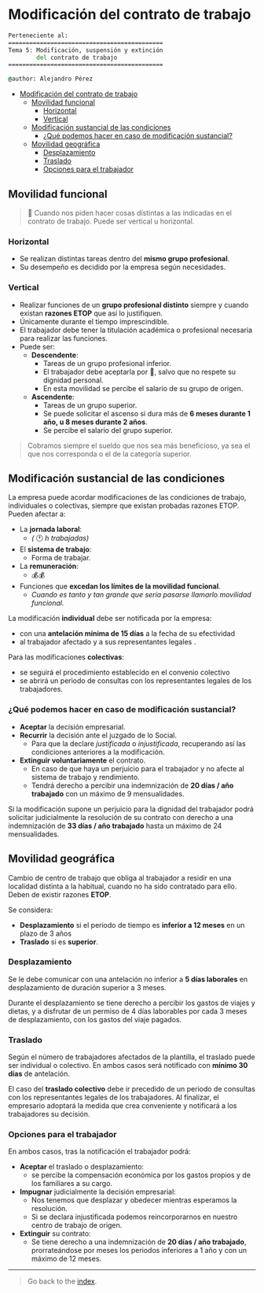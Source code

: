 # Modificación del contrato de trabajo

```cmd
Perteneciente al:
============================================
Tema 5: Modificación, suspensión y extinción 
        del contrato de trabajo
============================================

@author: Alejandro Pérez
```

- [Modificación del contrato de trabajo](#modificación-del-contrato-de-trabajo)
  - [Movilidad funcional](#movilidad-funcional)
    - [Horizontal](#horizontal)
    - [Vertical](#vertical)
  - [Modificación sustancial de las condiciones](#modificación-sustancial-de-las-condiciones)
    - [¿Qué podemos hacer en caso de modificación sustancial?](#qué-podemos-hacer-en-caso-de-modificación-sustancial)
  - [Movilidad geográfica](#movilidad-geográfica)
    - [Desplazamiento](#desplazamiento)
    - [Traslado](#traslado)
    - [Opciones para el trabajador](#opciones-para-el-trabajador)

## Movilidad funcional

> 🐒 Cuando nos piden hacer cosas distintas a las indicadas en el contrato de trabajo. Puede ser vertical u horizontal.

### Horizontal

- Se realizan distintas tareas dentro del **mismo grupo profesional**.
- Su desempeño es decidido por la empresa según necesidades.

### Vertical

- Realizar funciones de un **grupo profesional distinto** siempre y cuando existan **razones ETOP** que así lo justifiquen.
- Únicamente durante el tiempo imprescindible.
- El trabajador debe tener la titulación académica o profesional necesaria para realizar las funciones.
- Puede ser:
  - **Descendente**:
    - Tareas de un grupo profesional inferior.
    - El trabajador debe aceptarla por 👃, salvo que no respete su dignidad personal.
    - En esta movilidad se percibe el salario de su grupo de origen.
  - **Ascendente**:
    - Tareas de un grupo superior.
    - Se puede solicitar el ascenso si dura más de **6 meses durante 1 año, u 8 meses durante 2 años**.
    - Se percibe el salario del grupo superior.

> Cobramos siempre el sueldo que nos sea más beneficioso, ya sea el que nos corresponda o el de la categoría superior.

## Modificación sustancial de las condiciones

La empresa puede acordar modificaciones de las condiciones de trabajo, individuales o colectivas, siempre que existan probadas razones ETOP. Pueden afectar a:

- La **jornada laboral**:
  - *(* 🕐 *h trabajadas)*
- El **sistema de trabajo**:
  - Forma de trabajar.
- La **remuneración**:
  - 💰💰
- Funciones que **excedan los límites de la movilidad funcional**.
  - *Cuando es tanto y tan grande que sería pasarse llamarlo movilidad funcional.*

La modificación **individual** debe ser notificada por la empresa:

- con una **antelación mínima de 15 días** a la fecha de su efectividad
- al trabajador afectado y a sus representantes legales .

Para las modificaciones **colectivas**:

- se seguirá el procedimiento establecido en el convenio colectivo
- se abrirá un periodo de consultas con los representantes legales de los trabajadores.

### ¿Qué podemos hacer en caso de modificación sustancial?

- **Aceptar** la decisión empresarial.
- **Recurrir** la decisión ante el juzgado de lo Social.
  - Para que la declare *justificada* o *injustificada*, recuperando así las condiciones anteriores a la modificación.
- **Extinguir voluntariamente** el contrato.
  - En caso de que haya un perjuicio para el trabajador y no afecte al sistema de trabajo y rendimiento.
  - Tendrá derecho a percibir una indemnización de **20 días / año trabajado** con un máximo de 9 mensualidades.

Si la modificación supone un perjuicio para la dignidad del trabajador podrá solicitar judicialmente la resolución de su contrato con derecho a una indemnización de **33 días / año trabajado** hasta un máximo de 24 mensualidades.

## Movilidad geográfica

Cambio de centro de trabajo que obliga al trabajador a residir en una localidad distinta a la habitual, cuando no ha sido contratado para ello. Deben de existir razones **ETOP**.

Se considera:

- **Desplazamiento** si el periodo de tiempo es **inferior a 12 meses** en un plazo de 3 años
- **Traslado** si es **superior**.

### Desplazamiento

Se le debe comunicar con una antelación no inferior a **5 días laborales** en desplazamiento de duración superior a 3 meses.

Durante el desplazamiento se tiene derecho a percibir los gastos de viajes y dietas, y a disfrutar de un permiso de 4 días laborables por cada 3 meses de desplazamiento, con los gastos del viaje pagados.

### Traslado

Según el número de trabajadores afectados de la plantilla, el traslado puede ser individual o colectivo. En ambos casos será notificado con **mínimo 30 días** de antelación.

El caso del **traslado colectivo** debe ir precedido de un periodo de consultas con los representantes legales de los trabajadores. Al finalizar, el empresario adoptará la medida que crea conveniente y notificará a los trabajadores su decisión.

### Opciones para el trabajador

En ambos casos, tras la notificación el trabajador podrá:

- **Aceptar** el traslado o desplazamiento:
  - se percibe la compensación económica por los gastos propios y de los familiares a su cargo.
- **Impugnar** judicialmente la decisión empresarial:
  - Nos tenemos que desplazar y obedecer mientras esperamos la resolución.
  - Si se declara injustificada podemos reincorporarnos en nuestro centro de trabajo de origen.
- **Extinguir** su contrato:
  - Se tiene derecho a una indemnización de **20 días / año trabajado**, prorrateándose por meses los periodos inferiores a 1 año y con un máximo de 12 meses.

---
> Go back to the  [index](Tema-05.md).
